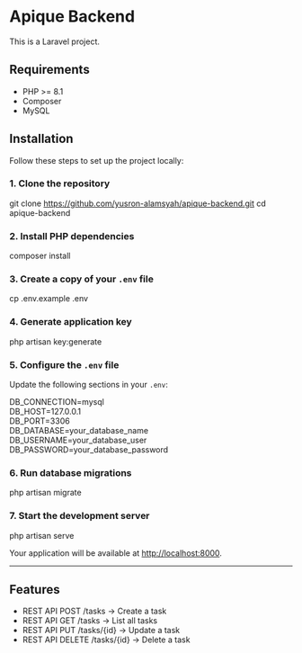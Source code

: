 # Apique Backend

This is a Laravel project.

## Requirements

- PHP >= 8.1
- Composer
- MySQL 

## Installation

Follow these steps to set up the project locally:

### 1. Clone the repository

git clone https://github.com/yusron-alamsyah/apique-backend.git
cd apique-backend

### 2. Install PHP dependencies

composer install


### 3. Create a copy of your `.env` file

cp .env.example .env

### 4. Generate application key

php artisan key:generate

### 5. Configure the `.env` file

Update the following sections in your `.env`:

DB_CONNECTION=mysql  
DB_HOST=127.0.0.1  
DB_PORT=3306  
DB_DATABASE=your_database_name  
DB_USERNAME=your_database_user  
DB_PASSWORD=your_database_password

### 6. Run database migrations

php artisan migrate


### 7. Start the development server

php artisan serve

Your application will be available at [http://localhost:8000](http://localhost:8000).

---

## Features

- REST API POST /tasks → Create a task
- REST API GET /tasks → List all tasks
- REST API PUT /tasks/{id} → Update a task
- REST API DELETE /tasks/{id} → Delete a task
